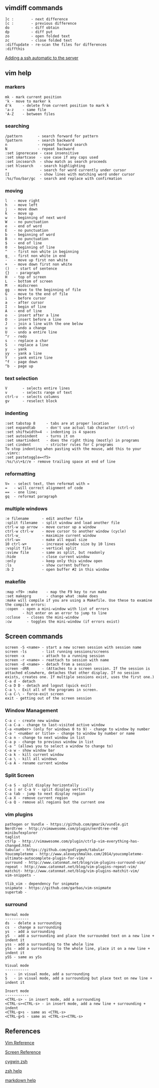 ## vimdiff commands

    ]c :        - next difference
    [c :        - previous difference
    do          - diff obtain
    dp          - diff put
    zo          - open folded text
    zc          - close folded text
    :diffupdate - re-scan the files for differences
    :diffthis

 [Adding a ssh automatic to the server](http://www.thegeekstuff.com/2008/11/3-steps-to-perform-ssh-login-without-password-using-ssh-keygen-ssh-copy-id)
 
## vim help
### markers
    mk - mark current position
    'k - move to marker k
    d'k     - delete from current position to mark k
    'a-z    - same file
    'A-Z    - between files

### searching
    /pattern       - search forward for pattern
    ?pattern       - search backward
    n              - repeat forward search
    N              - repeat backward
    :set ignorecase - case insensitive
    :set smartcase  - use case if any caps used 
    :set incsearch  - show match as search proceeds
    :set hlsearch   - search highlighting
    *               - search for word currently under cursor
    [I              - show lines with matching word under cursor
    :%s/foo/bar/gc  - search and replace with confirmation
    
### moving 
    l   - move right
    h   - move left
    j   - move down
    k   - move up
    w   - beginning of next word
    W   - no punctuation
    e   - end of word
    E   - no punctuation
    b   - beginning of word
    B   - no punctuation
    $   - end of line
    0   - beginning of line
    ^   - first non white in beginning
    g_  - first non white in end
    -   - move up first non white
    +   - move down first non white
    ()   - start of sentence
    {}   - paragraph
    H   - top of screen
    L   - bottom of screen
    M   - midscreen
    gg  - move to the beginning of file
    G   - move to the end of file
    i   - before cursor
    a   - after cursor
    I   - begin of line
    A   - end of line
    o   - insert after a line
    O   - insert before a line
    J   - join a line with the one below
    u   - undo a change
    U   - undo a entire line
    ^r  - redo
    s   - replace a char
    S   - replace a line
    y   - yank
    yy  - yank a line
    Y   - yank entire line 
    ^f  - page down
    ^b  - page up

    
### text selection
    V       - selects entire lines 
    v       - selects range of text
    ctrl-v  - selects columns
    gv      - reselect block
    
### indenting
    :set tabstop 8     - tabs are at proper location
    :set expandtab     - don't use actual tab character (ctrl-v)
    :set shiftwidth=4  - indenting is 4 spaces
    :set autoindent    - turns it on
    :set smartindent   - does the right thing (mostly) in programs
    :set cindent       - stricter rules for C programs    
    To stop indenting when pasting with the mouse, add this to your .vimrc:
    :set pastetoggle=<f5>  
    :%s/\s\+$//e - remove trailing space at end of line
### reformatting
    V=  - select text, then reformat with =
    =   - will correct alignment of code
    ==  - one line; 
    gq  - reformat paragraph

### multiple windows
    :e filename      - edit another file
    :split filename  - split window and load another file
    ctrl-w up arrow  - move cursor up a window
    ctrl-w ctrl-w    - move cursor to another window (cycle)
    ctrl-w_          - maximize current window
    ctrl-w=          - make all equal size
    10 ctrl-w+       - increase window size by 10 lines
    :vsplit file     - vertical split
    :sview file      - same as split, but readonly
    :hide            - close current window
    :only            - keep only this window open
    :ls              - show current buffers
    :b 2             - open buffer #2 in this window    

### makefile
    :map <f9> :make    - map the F9 key to run make
    :set makeprg       - change what :make does    
    :make will compile if you are using a Makefile. Use these to examine the compile errors:
    :copen  - open a mini-window with list of errors
            - hit enter on an error to jump to line 
    :cclose   - closes the mini-window
    :cw       - toggles the mini-window (if errors exist)    

## Screen commands
    screen -S <name> - start a new screen session with session name
    screen -ls       - list running sessions/screens
    screen -x        - attach to a running session
    screen -r <name> - reattach to session with name
    screen -d <name> - detach from a session
    screen -dRR      - (Attaches to a screen session. If the session is attached elsewhere, detaches that other display. If no session                     exists, creates one. If multiple sessions exist, uses the first one.)
    C-a d - detach
    C-a D D - detach and logout (quick exit)
    C-a \ - Exit all of the programs in screen.
    C-a C-\ - force-exit screen
    exit - getting out of the screen session
    
### Window Management
    C-a c - create new window
    C-a C-a - change to last-visited active window	
    C-a <number> (only for windows 0 to 9) - change to window by number
    C-a ' <number or title> - change to window by number or name
    C-a n - change to next window in list
    C-a p - change to previous window in list
    C-a " (allows you to select a window to change to) 
    C-a w - show window bar
    C-a k - kill current window
    C-a \ - kill all windows
    C-a A - rename current window

### Split Screen
    C-a S - split display horizontally
    C-a | or C-a V - split display vertically
    C-a tab - jump to next display region
    C-a X - remove current region
    C-a Q - remove all regions but the current one

### vim plugins
    pathogen or Vundle - https://github.com/gmarik/vundle.git 
    Nerdtree - http://vimawesome.com/plugin/nerdtree-red
    minibufexplorer
    taglist  
    ctrlp - http://vimawesome.com/plugin/ctrlp-vim-everything-has-changed.html
    tabular - https://github.com/godlygeek/tabular
    Youcompleteme - http://www.alexeyshmalko.com/2014/youcompleteme-ultimate-autocomplete-plugin-for-vim/
    surround - http://www.catonmat.net/blog/vim-plugins-surround-vim/
    repeat - http://www.catonmat.net/blog/vim-plugins-repeat-vim/
    matchit- http://www.catonmat.net/blog/vim-plugins-matchit-vim/
    vim-snippets - 
    
    tlib_vim - dependency for snipmate
    snipmate - https://github.com/garbas/vim-snipmate
    supertab -
### surround
    Normal mode
    -----------
    ds  - delete a surrounding
    cs  - change a surrounding
    ys  - add a surrounding
    yS  - add a surrounding and place the surrounded text on a new line + indent it
    yss - add a surrounding to the whole line
    ySs - add a surrounding to the whole line, place it on a new line + indent it
    ySS - same as ySs
    
    Visual mode
    -----------
    s   - in visual mode, add a surrounding
    S   - in visual mode, add a surrounding but place text on new line + indent it
    
    Insert mode
    -----------
    <CTRL-s> - in insert mode, add a surrounding
    <CTRL-s><CTRL-s> - in insert mode, add a new line + surrounding + indent
    <CTRL-g>s - same as <CTRL-s>
    <CTRL-g>S - same as <CTRL-s><CTRL-s>
    
## References
 [Vim Reference](https://www.cs.oberlin.edu/~kuperman/help/vim/home.html) 
 
 [Screen Reference](http://aperiodic.net/screen/quick_reference)
 
 [cygwin zsh](http://www.adhikary.net/post/cygwin-zsh-solarized-apt-cyg/)
 
 [zsh help](https://martin-thoma.com/working-terminal/)
 
 [markdown help](https://github.com/adam-p/markdown-here/wiki/Markdown-Cheatsheet)
